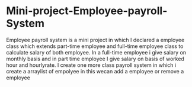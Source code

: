 # Mini-project-Employee-payroll-System
Employee payroll system is a mini project in which I declared a employee class which extends part-time employee and full-time employee class to calculate salary of both employee.
In a full-time employee i give salary on monthly basis and in part time employee I give salary on basis of worked hour and hourlyrate.
I create one more class payroll system in which i create a arraylist of empolyee in this wecan add a employee or remove a employee
